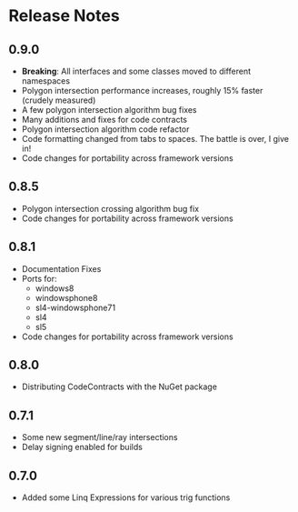 Release Notes
=============

## 0.9.0
* **Breaking**: All interfaces and some classes moved to different namespaces
* Polygon intersection performance increases, roughly 15% faster (crudely measured)
* A few polygon intersection algorithm bug fixes
* Many additions and fixes for code contracts
* Polygon intersection algorithm code refactor
* Code formatting changed from tabs to spaces. The battle is over, I give in!
* Code changes for portability across framework versions

## 0.8.5
* Polygon intersection crossing algorithm bug fix
* Code changes for portability across framework versions

## 0.8.1
- Documentation Fixes
- Ports for:
	- windows8
	- windowsphone8
	- sl4-windowsphone71
	- sl4
	- sl5
- Code changes for portability across framework versions

## 0.8.0
* Distributing CodeContracts with the NuGet package

## 0.7.1
* Some new segment/line/ray intersections
* Delay signing enabled for builds

## 0.7.0
* Added some Linq Expressions for various trig functions
